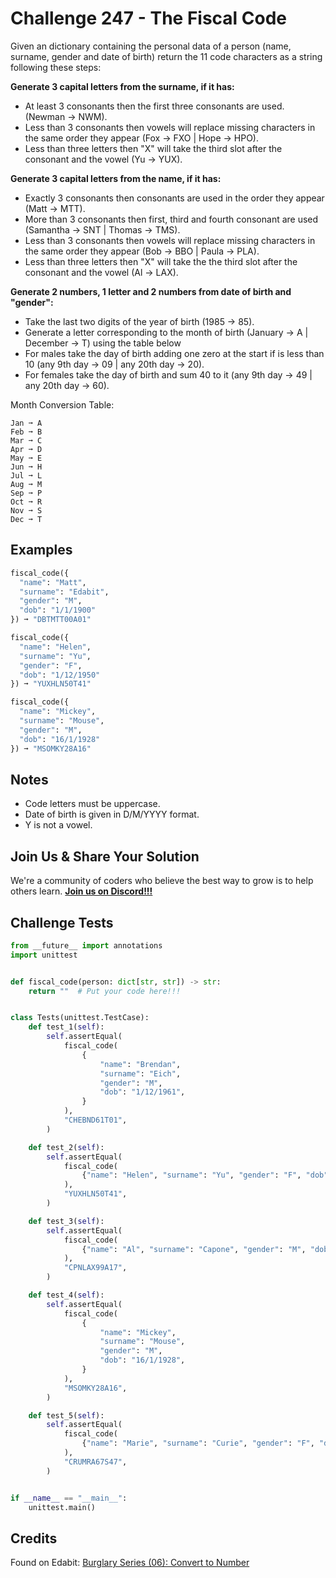 # Challenge 247 - The Fiscal Code

Given an dictionary containing the personal data of a person (name, surname, gender and date of birth) return the 11 code characters as a string following these steps:

__Generate 3 capital letters from the surname, if it has:__
- At least 3 consonants then the first three consonants are used. (Newman -> NWM).
- Less than 3 consonants then vowels will replace missing characters in the same order they appear (Fox -> FXO | Hope -> HPO).
- Less than three letters then "X" will take the third slot after the consonant and the vowel (Yu -> YUX).

__Generate 3 capital letters from the name, if it has:__
- Exactly 3 consonants then consonants are used in the order they appear (Matt -> MTT).
- More than 3 consonants then first, third and fourth consonant are used (Samantha -> SNT | Thomas -> TMS).
- Less than 3 consonants then vowels will replace missing characters in the same order they appear (Bob -> BBO | Paula -> PLA).
- Less than three letters then "X" will take the the third slot after the consonant and the vowel (Al -> LAX).

__Generate 2 numbers, 1 letter and 2 numbers from date of birth and "gender":__
- Take the last two digits of the year of birth (1985 -> 85).
- Generate a letter corresponding to the month of birth (January -> A | December -> T) using the table below
- For males take the day of birth adding one zero at the start if is less than 10 (any 9th day -> 09 | any 20th day -> 20).
- For females take the day of birth and sum 40 to it (any 9th day -> 49 | any 20th day -> 60).
    
Month Conversion Table:
```
Jan ➞ A
Feb ➞ B
Mar ➞ C
Apr ➞ D
May ➞ E
Jun ➞ H
Jul ➞ L
Aug ➞ M
Sep ➞ P
Oct ➞ R
Nov ➞ S
Dec ➞ T
```
## Examples
```python
fiscal_code({
  "name": "Matt",
  "surname": "Edabit",
  "gender": "M",
  "dob": "1/1/1900"
}) ➞ "DBTMTT00A01"

fiscal_code({
  "name": "Helen",
  "surname": "Yu",
  "gender": "F",
  "dob": "1/12/1950"
}) ➞ "YUXHLN50T41"

fiscal_code({
  "name": "Mickey",
  "surname": "Mouse",
  "gender": "M",
  "dob": "16/1/1928"
}) ➞ "MSOMKY28A16"
```
## Notes

- Code letters must be uppercase.
- Date of birth is given in D/M/YYYY format.
- Y is not a vowel.

## Join Us & Share Your Solution

We're a community of coders who believe the best way to grow is to help others learn. **[Join us on Discord!!!](https://discord.gg/sfHykntuGy)**

## Challenge Tests
```python
from __future__ import annotations
import unittest


def fiscal_code(person: dict[str, str]) -> str:
    return ""  # Put your code here!!!


class Tests(unittest.TestCase):
    def test_1(self):
        self.assertEqual(
            fiscal_code(
                {
                    "name": "Brendan",
                    "surname": "Eich",
                    "gender": "M",
                    "dob": "1/12/1961",
                }
            ),
            "CHEBND61T01",
        )

    def test_2(self):
        self.assertEqual(
            fiscal_code(
                {"name": "Helen", "surname": "Yu", "gender": "F", "dob": "1/12/1950"}
            ),
            "YUXHLN50T41",
        )

    def test_3(self):
        self.assertEqual(
            fiscal_code(
                {"name": "Al", "surname": "Capone", "gender": "M", "dob": "17/1/1899"}
            ),
            "CPNLAX99A17",
        )

    def test_4(self):
        self.assertEqual(
            fiscal_code(
                {
                    "name": "Mickey",
                    "surname": "Mouse",
                    "gender": "M",
                    "dob": "16/1/1928",
                }
            ),
            "MSOMKY28A16",
        )

    def test_5(self):
        self.assertEqual(
            fiscal_code(
                {"name": "Marie", "surname": "Curie", "gender": "F", "dob": "7/11/1867"}
            ),
            "CRUMRA67S47",
        )


if __name__ == "__main__":
    unittest.main()
```
## Credits

Found on Edabit: [Burglary Series (06): Convert to Number](https://edabit.com/challenge/R7d5JE7NQCSnajuni)
